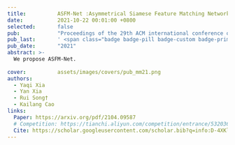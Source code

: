```yaml
---
title:          ASFM-Net :Asymmetrical Siamese Feature Matching Network for Point Completion
date:           2021-10-22 00:01:00 +0800
selected:       false
pub:            "Proceedings of the 29th ACM international conference on multimedia (ACM MM)"
pub_last:       ' <span class="badge badge-pill badge-custom badge-primary">Conference</span><span class="badge badge-pill badge-custom badge-danger">CCF-A</span>'
pub_date:       "2021"
abstract: >-
  We propose ASFM-Net.
  
cover:          assets/images/covers/pub_mm21.png
authors:
  - Yaqi Xia
  - Yan Xia
  - Rui Song†
  - Kailang Cao
links:
  Paper: https://arxiv.org/pdf/2104.09587
  # Competition: https://tianchi.aliyun.com/competition/entrance/532036?spm=a2c22.12281965.0.0.4c885d9be7TB5u
  Cite: https://scholar.googleusercontent.com/scholar.bib?q=info:D-4XKlnMe90J:scholar.google.com/&output=citation&scisdr=ClHXww7fENKfuhjSiu8:AFWwaeYAAAAAZrXUku8CT7xUtCq9SpKCO6CFhsk&scisig=AFWwaeYAAAAAZrXUkhNi2n7nvoEH_jZ-eUWzOC0&scisf=4&ct=citation&cd=-1&hl=en
---
```

